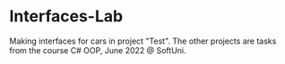 # Interfaces-Lab
Making interfaces for cars in project "Test".
The other projects are tasks from the course C# OOP, June 2022 @ SoftUni.
